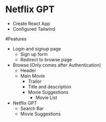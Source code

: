 # Netflix GPT
- Create React App
- Configured Tailwind

#Features
- Login and signup page
    - Sign up form
    - Redirect to browse page
- Browse (Only comes after Authentication)
    - Header
    - Main Movie
        - Trailor
        - Title and description
        - Movie Suggestions
            - Movie List
- Netflix GPT
    - Search Bar
    - Movie Suggestions